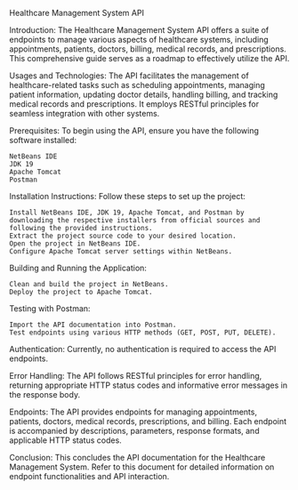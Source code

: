 Healthcare Management System API

Introduction:
The Healthcare Management System API offers a suite of endpoints to manage various aspects of healthcare systems, including appointments, patients, doctors, billing, medical records, and prescriptions. This comprehensive guide serves as a roadmap to effectively utilize the API.

Usages and Technologies:
The API facilitates the management of healthcare-related tasks such as scheduling appointments, managing patient information, updating doctor details, handling billing, and tracking medical records and prescriptions. It employs RESTful principles for seamless integration with other systems.

Prerequisites:
To begin using the API, ensure you have the following software installed:

    NetBeans IDE
    JDK 19
    Apache Tomcat
    Postman

Installation Instructions:
Follow these steps to set up the project:

    Install NetBeans IDE, JDK 19, Apache Tomcat, and Postman by downloading the respective installers from official sources and following the provided instructions.
    Extract the project source code to your desired location.
    Open the project in NetBeans IDE.
    Configure Apache Tomcat server settings within NetBeans.

Building and Running the Application:

    Clean and build the project in NetBeans.
    Deploy the project to Apache Tomcat.

Testing with Postman:

    Import the API documentation into Postman.
    Test endpoints using various HTTP methods (GET, POST, PUT, DELETE).

Authentication:
Currently, no authentication is required to access the API endpoints.

Error Handling:
The API follows RESTful principles for error handling, returning appropriate HTTP status codes and informative error messages in the response body.

Endpoints:
The API provides endpoints for managing appointments, patients, doctors, medical records, prescriptions, and billing. Each endpoint is accompanied by descriptions, parameters, response formats, and applicable HTTP status codes.

Conclusion:
This concludes the API documentation for the Healthcare Management System. Refer to this document for detailed information on endpoint functionalities and API interaction.
